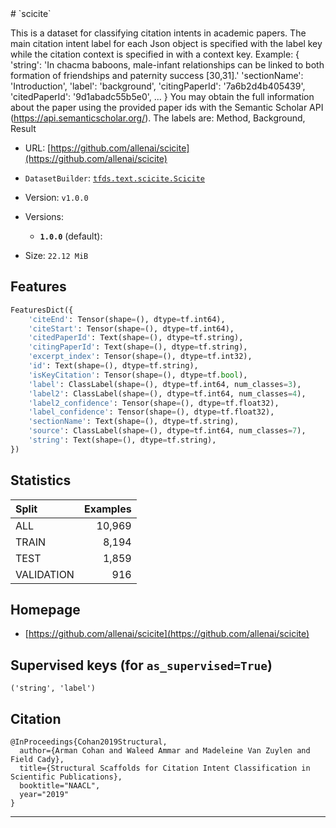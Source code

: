 <div itemscope itemtype="http://schema.org/Dataset">
  <div itemscope itemprop="includedInDataCatalog" itemtype="http://schema.org/DataCatalog">
    <meta itemprop="name" content="TensorFlow Datasets" />
  </div>
  <meta itemprop="name" content="scicite" />
  <meta itemprop="description" content="&#10;This is a dataset for classifying citation intents in academic papers.&#10;The main citation intent label for each Json object is specified with the label&#10;key while the citation context is specified in with a context key. Example:&#10;{&#10; 'string': 'In chacma baboons, male-infant relationships can be linked to both&#10;    formation of friendships and paternity success [30,31].'&#10; 'sectionName': 'Introduction',&#10; 'label': 'background',&#10; 'citingPaperId': '7a6b2d4b405439',&#10; 'citedPaperId': '9d1abadc55b5e0',&#10; ...&#10; }&#10;You may obtain the full information about the paper using the provided paper ids&#10;with the Semantic Scholar API (https://api.semanticscholar.org/).&#10;The labels are:&#10;Method, Background, Result&#10;&#10;&#10;To use this dataset:&#10;&#10;```python&#10;import tensorflow_datasets as tfds&#10;&#10;ds = tfds.load('scicite', split='train')&#10;for ex in ds.take(4):&#10;  print(ex)&#10;```&#10;&#10;See [the guide](https://www.tensorflow.org/datasets/overview) for more&#10;informations on [tensorflow_datasets](https://www.tensorflow.org/datasets).&#10;&#10;" />
  <meta itemprop="url" content="https://www.tensorflow.org/datasets/catalog/scicite" />
  <meta itemprop="sameAs" content="https://github.com/allenai/scicite" />
  <meta itemprop="citation" content="&#10;@InProceedings{Cohan2019Structural,&#10;  author={Arman Cohan and Waleed Ammar and Madeleine Van Zuylen and Field Cady},&#10;  title={Structural Scaffolds for Citation Intent Classification in Scientific Publications},&#10;  booktitle=&quot;NAACL&quot;,&#10;  year=&quot;2019&quot;&#10;}&#10;" />
</div>
# `scicite`

This is a dataset for classifying citation intents in academic papers. The main
citation intent label for each Json object is specified with the label key while
the citation context is specified in with a context key. Example: { 'string':
'In chacma baboons, male-infant relationships can be linked to both formation of
friendships and paternity success [30,31].' 'sectionName': 'Introduction',
'label': 'background', 'citingPaperId': '7a6b2d4b405439', 'citedPaperId':
'9d1abadc55b5e0', ... } You may obtain the full information about the paper
using the provided paper ids with the Semantic Scholar API
(https://api.semanticscholar.org/). The labels are: Method, Background, Result

*   URL:
    [https://github.com/allenai/scicite](https://github.com/allenai/scicite)
*   `DatasetBuilder`:
    [`tfds.text.scicite.Scicite`](https://github.com/tensorflow/datasets/tree/master/tensorflow_datasets/text/scicite.py)
*   Version: `v1.0.0`
*   Versions:

    *   **`1.0.0`** (default):

*   Size: `22.12 MiB`

## Features
```python
FeaturesDict({
    'citeEnd': Tensor(shape=(), dtype=tf.int64),
    'citeStart': Tensor(shape=(), dtype=tf.int64),
    'citedPaperId': Text(shape=(), dtype=tf.string),
    'citingPaperId': Text(shape=(), dtype=tf.string),
    'excerpt_index': Tensor(shape=(), dtype=tf.int32),
    'id': Text(shape=(), dtype=tf.string),
    'isKeyCitation': Tensor(shape=(), dtype=tf.bool),
    'label': ClassLabel(shape=(), dtype=tf.int64, num_classes=3),
    'label2': ClassLabel(shape=(), dtype=tf.int64, num_classes=4),
    'label2_confidence': Tensor(shape=(), dtype=tf.float32),
    'label_confidence': Tensor(shape=(), dtype=tf.float32),
    'sectionName': Text(shape=(), dtype=tf.string),
    'source': ClassLabel(shape=(), dtype=tf.int64, num_classes=7),
    'string': Text(shape=(), dtype=tf.string),
})
```

## Statistics

Split      | Examples
:--------- | -------:
ALL        | 10,969
TRAIN      | 8,194
TEST       | 1,859
VALIDATION | 916

## Homepage

*   [https://github.com/allenai/scicite](https://github.com/allenai/scicite)

## Supervised keys (for `as_supervised=True`)
`('string', 'label')`

## Citation
```
@InProceedings{Cohan2019Structural,
  author={Arman Cohan and Waleed Ammar and Madeleine Van Zuylen and Field Cady},
  title={Structural Scaffolds for Citation Intent Classification in Scientific Publications},
  booktitle="NAACL",
  year="2019"
}
```

--------------------------------------------------------------------------------
